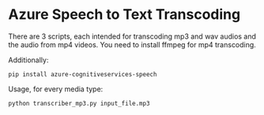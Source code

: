# Azure Speech to Text Transcoding

There are 3 scripts, each intended for transcoding mp3 and wav audios and the audio from mp4 videos.
You need to install ffmpeg for mp4 transcoding.

Additionally:

```
pip install azure-cognitiveservices-speech

```

Usage, for every media type:

```
python transcriber_mp3.py input_file.mp3

```
